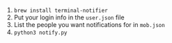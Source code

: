1. `brew install terminal-notifier`
2. Put your login info in the `user.json` file
3. List the people you want notifications for in `mob.json`
3. `python3 notify.py`

